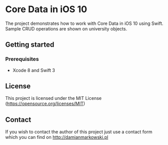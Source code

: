 # Core Data in iOS 10

The project demonstrates how to work with Core Data in iOS 10 using Swift. Sample CRUD operations are shown on university objects.

## Getting started

### Prerequisites

- Xcode 8 and Swift 3

## License

This project is licensed under the MIT License (https://opensource.org/licenses/MIT)

## Contact

If you wish to contact the author of this project just use a contact form which you can find on http://damianmarkowski.pl